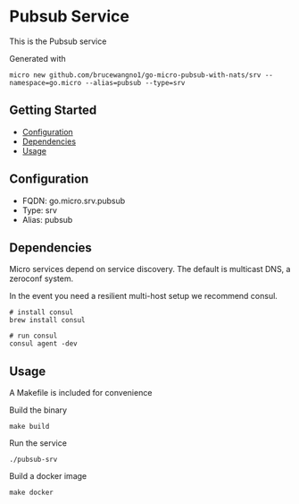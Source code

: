 # Pubsub Service

This is the Pubsub service

Generated with

```
micro new github.com/brucewangno1/go-micro-pubsub-with-nats/srv --namespace=go.micro --alias=pubsub --type=srv
```

## Getting Started

- [Configuration](#configuration)
- [Dependencies](#dependencies)
- [Usage](#usage)

## Configuration

- FQDN: go.micro.srv.pubsub
- Type: srv
- Alias: pubsub

## Dependencies

Micro services depend on service discovery. The default is multicast DNS, a zeroconf system.

In the event you need a resilient multi-host setup we recommend consul.

```
# install consul
brew install consul

# run consul
consul agent -dev
```

## Usage

A Makefile is included for convenience

Build the binary

```
make build
```

Run the service
```
./pubsub-srv
```

Build a docker image
```
make docker
```